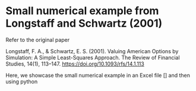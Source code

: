 # Small numerical example from Longstaff and Schwartz (2001)

Refer to the original paper

Longstaff, F. A., & Schwartz, E. S. (2001). Valuing American Options by Simulation: A Simple Least-Squares Approach. The Review of Financial Studies, 14(1), 113–147. https://doi.org/10.1093/rfs/14.1.113 

Here, we showcase the small numerical example in an Excel file [] and then using python
